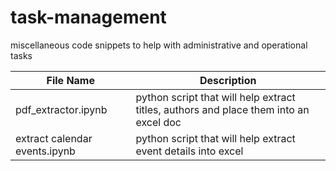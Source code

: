 # task-management
miscellaneous code snippets to help with administrative and operational tasks

| File Name | Description |
|----------|---------|
| pdf_extractor.ipynb| python script that will help extract titles, authors and place them into an excel doc|
| extract calendar events.ipynb| python script that will help extract event details into excel|
